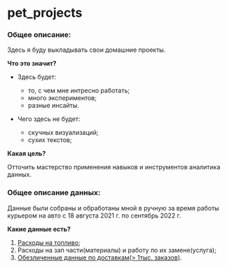 # pet_projects

### Общее описание:
Здесь я буду выкладывать свои домашние проекты.

**Что это значит?**

* Здесь будет:
   * то, с чем мне интресно работать;
   * много экспериментов;
   * разные инсайты. 

* Чего здесь не будет:
   * скучных визуализаций;
   * сухих текстов;
   
**Какая цель?**

Отточить  мастерство применения навыков и инструментов аналитика данных.

### Общее описание данных:

Данные были собраны и обработаны мной в ручную за время работы курьером на авто с 18 августа 2021 г. по сентябрь 2022 г.

**Какие данные есть?**

1. [Расходы на топливо](https://clck.ru/32QGik);
2. Расходы на зап части(материалы) и работу по их замене(услуга);
3. [Обезличенные данные по доставкам(> 1тыс. заказов)](https://clck.ru/33SiPM).
